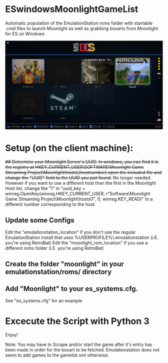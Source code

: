 # ESwindowsMoonlightGameList
Automatic population of the EmulationStation roms folder with startable .cmd files to launch Moonlight as well as grabbing boxarts from Moonlight for ES on Windows

![Screenshot](https://github.com/MeisterLi/ESwindowsMoonlightGameList/blob/main/Screenshot.png)

# Setup (on the client machine):

~~## Determine your Moonlight Server's UUID. 
In windows, you can find it in the registry at HKEY_CURRENT_USER\SOFTWARE\Moonlight Game Streaming Project\Moonlight\hosts\\{hostnumber}
open the included file and change the "UUID" field to the UUID you just found.~~ No longer needed. However if you want to use a different host than the first in the Moonlight Host list, change the "1" in "uuid_key = winreg.OpenKey(winreg.HKEY_CURRENT_USER, r"Software\\Moonlight Game Streaming Project\\Moonlight\\hosts\\1", 0, winreg.KEY_READ)" to a different number corresponding to the host.

## Update some Configs
Edit the "emulationstation_location" if you don't use the regular EmulationStation install that uses %USERPROFILE%\\.emulationstation (i.E. you're using RetroBat)
Edit the "moonlight_rom_location" if you use a different roms folder (i.E. you're using RetroBat)

## Create the folder "moonlight" in your emulationstation/roms/ directory

## Add "Moonlight" to your es_systems.cfg. 
See "es_systems.cfg" for an example

# Excecute the Script with Python 3

Enjoy!

Note: You may have to Scrape and/or start the game after it's entry has been made in order for the boxart to be fetched. Emulationstation does not seem to add games to the gamelist.xml otherwise.

